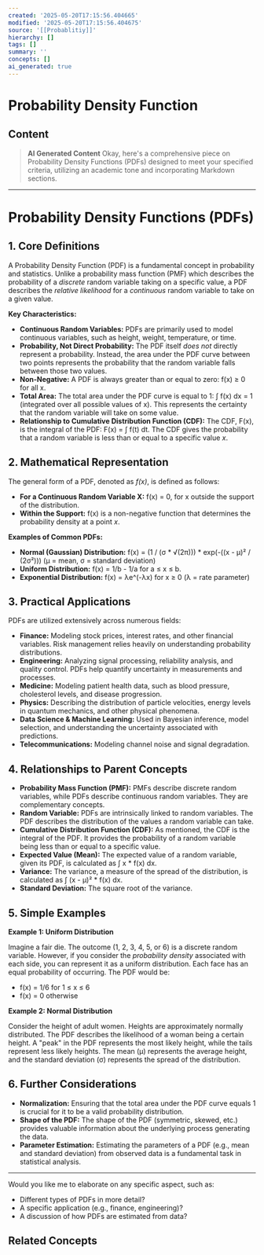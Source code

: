 ```yaml
---
created: '2025-05-20T17:15:56.404665'
modified: '2025-05-20T17:15:56.404675'
source: '[[Probablitiy]]'
hierarchy: []
tags: []
summary: ''
concepts: []
ai_generated: true
---
```


# Probability Density Function

## Content
> **AI Generated Content**
Okay, here's a comprehensive piece on Probability Density Functions (PDFs) designed to meet your specified criteria, utilizing an academic tone and incorporating Markdown sections.

---

# Probability Density Functions (PDFs)

## 1. Core Definitions

A Probability Density Function (PDF) is a fundamental concept in probability and statistics. Unlike a probability mass function (PMF) which describes the probability of a *discrete* random variable taking on a specific value, a PDF describes the *relative likelihood* for a *continuous* random variable to take on a given value. 

**Key Characteristics:**

* **Continuous Random Variables:** PDFs are primarily used to model continuous variables, such as height, weight, temperature, or time.
* **Probability, Not Direct Probability:** The PDF itself *does not* directly represent a probability.  Instead, the area under the PDF curve between two points represents the probability that the random variable falls between those two values.
* **Non-Negative:**  A PDF is always greater than or equal to zero:  f(x) ≥ 0 for all x.
* **Total Area:** The total area under the PDF curve is equal to 1: ∫ f(x) dx = 1 (integrated over all possible values of x). This represents the certainty that the random variable will take on some value.
* **Relationship to Cumulative Distribution Function (CDF):** The CDF, F(x), is the integral of the PDF: F(x) = ∫ f(t) dt. The CDF gives the probability that a random variable is less than or equal to a specific value *x*.


## 2. Mathematical Representation

The general form of a PDF, denoted as *f(x)*, is defined as follows:

* **For a Continuous Random Variable X:** f(x) = 0, for x outside the support of the distribution.
* **Within the Support:**  f(x) is a non-negative function that determines the probability density at a point *x*.

**Examples of Common PDFs:**

* **Normal (Gaussian) Distribution:**  f(x) = (1 / (σ * √(2π))) * exp(-((x - μ)² / (2σ²)))  (μ = mean, σ = standard deviation)
* **Uniform Distribution:** f(x) = 1/b - 1/a for a ≤ x ≤ b.
* **Exponential Distribution:** f(x) = λe^(-λx) for x ≥ 0 (λ = rate parameter)

## 3. Practical Applications

PDFs are utilized extensively across numerous fields:

* **Finance:** Modeling stock prices, interest rates, and other financial variables.  Risk management relies heavily on understanding probability distributions.
* **Engineering:**  Analyzing signal processing, reliability analysis, and quality control.  PDFs help quantify uncertainty in measurements and processes.
* **Medicine:**  Modeling patient health data, such as blood pressure, cholesterol levels, and disease progression.
* **Physics:**  Describing the distribution of particle velocities, energy levels in quantum mechanics, and other physical phenomena.
* **Data Science & Machine Learning:**  Used in Bayesian inference, model selection, and understanding the uncertainty associated with predictions.
* **Telecommunications:** Modeling channel noise and signal degradation.


## 4. Relationships to Parent Concepts

* **Probability Mass Function (PMF):**  PMFs describe discrete random variables, while PDFs describe continuous random variables. They are complementary concepts.
* **Random Variable:** PDFs are intrinsically linked to random variables. The PDF describes the distribution of the values a random variable can take.
* **Cumulative Distribution Function (CDF):** As mentioned, the CDF is the integral of the PDF. It provides the probability of a random variable being less than or equal to a specific value.
* **Expected Value (Mean):** The expected value of a random variable, given its PDF, is calculated as ∫ x * f(x) dx.
* **Variance:** The variance, a measure of the spread of the distribution, is calculated as ∫ (x - μ)² * f(x) dx.
* **Standard Deviation:** The square root of the variance.


## 5. Simple Examples

**Example 1: Uniform Distribution**

Imagine a fair die. The outcome (1, 2, 3, 4, 5, or 6) is a discrete random variable. However, if you consider the *probability density* associated with each side, you can represent it as a uniform distribution.  Each face has an equal probability of occurring. The PDF would be:

* f(x) = 1/6 for 1 ≤ x ≤ 6
* f(x) = 0 otherwise

**Example 2: Normal Distribution**

Consider the height of adult women.  Heights are approximately normally distributed. The PDF describes the likelihood of a woman being a certain height. A "peak" in the PDF represents the most likely height, while the tails represent less likely heights. The mean (μ) represents the average height, and the standard deviation (σ) represents the spread of the distribution.


## 6. Further Considerations

* **Normalization:**  Ensuring that the total area under the PDF curve equals 1 is crucial for it to be a valid probability distribution.
* **Shape of the PDF:**  The shape of the PDF (symmetric, skewed, etc.) provides valuable information about the underlying process generating the data.
* **Parameter Estimation:**  Estimating the parameters of a PDF (e.g., mean and standard deviation) from observed data is a fundamental task in statistical analysis.

---

Would you like me to elaborate on any specific aspect, such as:

*   Different types of PDFs in more detail?
*   A specific application (e.g., finance, engineering)?
*   A discussion of how PDFs are estimated from data?

## Related Concepts
